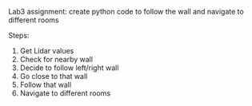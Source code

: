 Lab3 assignment: create python code to follow the wall and navigate to different rooms

Steps: 
1) Get Lidar values
2) Check for nearby wall
3) Decide to follow left/right wall
4) Go close to that wall
5) Follow that wall
6) Navigate to different rooms
